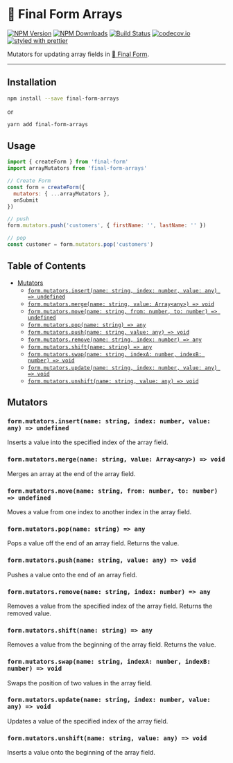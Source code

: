 # 🏁 Final Form Arrays

[![NPM Version](https://img.shields.io/npm/v/final-form-arrays.svg?style=flat)](https://www.npmjs.com/package/final-form-arrays)
[![NPM Downloads](https://img.shields.io/npm/dm/final-form-arrays.svg?style=flat)](https://www.npmjs.com/package/final-form-arrays)
[![Build Status](https://travis-ci.org/final-form/final-form-arrays.svg?branch=master)](https://travis-ci.org/final-form/final-form-arrays)
[![codecov.io](https://codecov.io/gh/final-form/final-form-arrays/branch/master/graph/badge.svg)](https://codecov.io/gh/final-form/final-form-arrays)
[![styled with prettier](https://img.shields.io/badge/styled_with-prettier-ff69b4.svg)](https://github.com/prettier/prettier)

Mutators for updating array fields in
[🏁 Final Form](https://github.com/final-form/final-form).

---

## Installation

```bash
npm install --save final-form-arrays
```

or

```bash
yarn add final-form-arrays
```

## Usage

```js
import { createForm } from 'final-form'
import arrayMutators from 'final-form-arrays'

// Create Form
const form = createForm({
  mutators: { ...arrayMutators },
  onSubmit
})

// push
form.mutators.push('customers', { firstName: '', lastName: '' })

// pop
const customer = form.mutators.pop('customers')
```

## Table of Contents

<!-- START doctoc generated TOC please keep comment here to allow auto update -->
<!-- DON'T EDIT THIS SECTION, INSTEAD RE-RUN doctoc TO UPDATE -->
<!-- DON'T EDIT THIS SECTION, INSTEAD RE-RUN doctoc TO UPDATE -->

- [Mutators](#mutators)
  - [`form.mutators.insert(name: string, index: number, value: any) => undefined`](#formmutatorsinsertname-string-index-number-value-any--undefined)
  - [`form.mutators.merge(name: string, value: Array<any>) => void`](#formmutatorsmergename-string-value-arrayany--void)
  - [`form.mutators.move(name: string, from: number, to: number) => undefined`](#formmutatorsmovename-string-from-number-to-number--undefined)
  - [`form.mutators.pop(name: string) => any`](#formmutatorspopname-string--any)
  - [`form.mutators.push(name: string, value: any) => void`](#formmutatorspushname-string-value-any--void)
  - [`form.mutators.remove(name: string, index: number) => any`](#formmutatorsremovename-string-index-number--any)
  - [`form.mutators.shift(name: string) => any`](#formmutatorsshiftname-string--any)
  - [`form.mutators.swap(name: string, indexA: number, indexB: number) => void`](#formmutatorsswapname-string-indexa-number-indexb-number--void)
  - [`form.mutators.update(name: string, index: number, value: any) => void`](#formmutatorsupdatename-string-index-number-value-any--void)
  - [`form.mutators.unshift(name: string, value: any) => void`](#formmutatorsunshiftname-string-value-any--void)

<!-- END doctoc generated TOC please keep comment here to allow auto update -->

## Mutators

### `form.mutators.insert(name: string, index: number, value: any) => undefined`

Inserts a value into the specified index of the array field.

### `form.mutators.merge(name: string, value: Array<any>) => void`

Merges an array at the end of the array field.

### `form.mutators.move(name: string, from: number, to: number) => undefined`

Moves a value from one index to another index in the array field.

### `form.mutators.pop(name: string) => any`

Pops a value off the end of an array field. Returns the value.

### `form.mutators.push(name: string, value: any) => void`

Pushes a value onto the end of an array field.

### `form.mutators.remove(name: string, index: number) => any`

Removes a value from the specified index of the array field. Returns the removed
value.

### `form.mutators.shift(name: string) => any`

Removes a value from the beginning of the array field. Returns the value.

### `form.mutators.swap(name: string, indexA: number, indexB: number) => void`

Swaps the position of two values in the array field.

### `form.mutators.update(name: string, index: number, value: any) => void`

Updates a value of the specified index of the array field.

### `form.mutators.unshift(name: string, value: any) => void`

Inserts a value onto the beginning of the array field.
